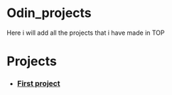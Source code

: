 # Odin_projects
Here i will add all the projects that i have made in TOP

# Projects

-  ### [First project](https://hafsabn.github.io/Odin_projects/odin-recipes/) 

